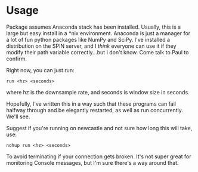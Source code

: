 # Usage

Package assumes Anaconda stack has been installed. Usually, this is a large but easy install in a *nix environment. Anaconda is just a manager for a lot of fun python packages like NumPy and SciPy. I've installed a distribution on the SPIN server, and I *think* everyone can use it if they modify their path variable correctly...but I don't know. Come talk to Paul to confirm.

Right now, you can just run:

`run <hz> <seconds>`

where hz is the downsample rate, and seconds is window size in seconds. 

Hopefully, I've written this in a way such that these programs can fail halfway through and be elegantly restarted, as well as run concurrently. We'll see.

Suggest if you're running on newcastle and not sure how long this will take, use:

`nohup run <hz> <seconds>`

To avoid terminating if your connection gets broken. It's not super great for monitoring Console messages, but I'm sure there's a way around that.